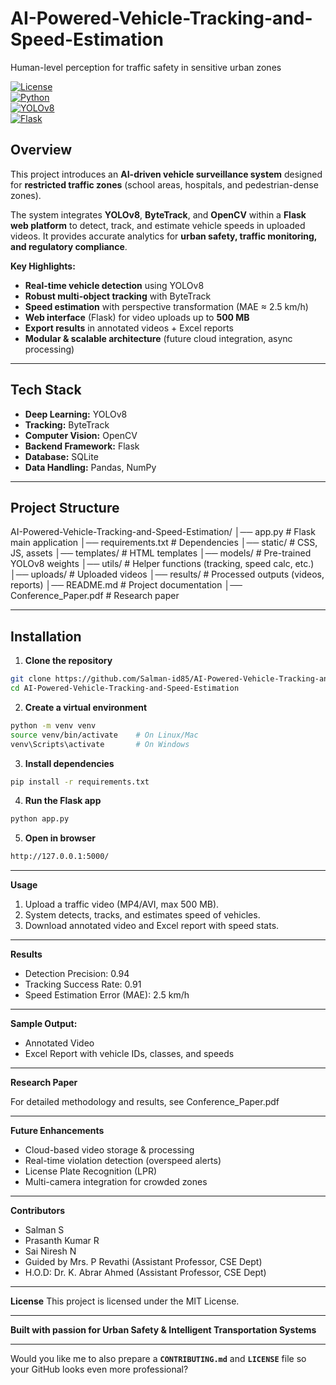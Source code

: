 # AI-Powered-Vehicle-Tracking-and-Speed-Estimation
Human-level perception for traffic safety in sensitive urban zones
  
[![License](https://img.shields.io/badge/License-MIT-green.svg)](LICENSE)  
[![Python](https://img.shields.io/badge/Python-3.8%2B-blue.svg)]()  
[![YOLOv8](https://img.shields.io/badge/YOLOv8-Object%20Detection-red)]()  
[![Flask](https://img.shields.io/badge/Framework-Flask-lightgrey)]()  

## Overview  
This project introduces an **AI-driven vehicle surveillance system** designed for **restricted traffic zones** (school areas, hospitals, and pedestrian-dense zones).  

The system integrates **YOLOv8**, **ByteTrack**, and **OpenCV** within a **Flask web platform** to detect, track, and estimate vehicle speeds in uploaded videos. It provides accurate analytics for **urban safety, traffic monitoring, and regulatory compliance**.  

**Key Highlights:**  
- **Real-time vehicle detection** using YOLOv8  
- **Robust multi-object tracking** with ByteTrack  
- **Speed estimation** with perspective transformation (MAE ≈ 2.5 km/h)  
- **Web interface** (Flask) for video uploads up to **500 MB**  
- **Export results** in annotated videos + Excel reports  
- **Modular & scalable architecture** (future cloud integration, async processing)  

---

## Tech Stack  
- **Deep Learning:** YOLOv8  
- **Tracking:** ByteTrack  
- **Computer Vision:** OpenCV  
- **Backend Framework:** Flask  
- **Database:** SQLite  
- **Data Handling:** Pandas, NumPy  

---

## Project Structure

AI-Powered-Vehicle-Tracking-and-Speed-Estimation/
│── app.py # Flask main application
│── requirements.txt # Dependencies
│── static/ # CSS, JS, assets
│── templates/ # HTML templates
│── models/ # Pre-trained YOLOv8 weights
│── utils/ # Helper functions (tracking, speed calc, etc.)
│── uploads/ # Uploaded videos
│── results/ # Processed outputs (videos, reports)
│── README.md # Project documentation
│── Conference_Paper.pdf # Research paper


---

## Installation  

1. **Clone the repository**  
```bash
git clone https://github.com/Salman-id85/AI-Powered-Vehicle-Tracking-and-Speed-Estimation.git
cd AI-Powered-Vehicle-Tracking-and-Speed-Estimation
 ```
2. **Create a virtual environment**
```bash
python -m venv venv
source venv/bin/activate    # On Linux/Mac
venv\Scripts\activate       # On Windows
```
3. **Install dependencies**
```bash
pip install -r requirements.txt
```
4. **Run the Flask app**
```bash
python app.py
```
5. **Open in browser**
```bash
http://127.0.0.1:5000/
```

---

**Usage**

1. Upload a traffic video (MP4/AVI, max 500 MB).
2. System detects, tracks, and estimates speed of vehicles.
3. Download annotated video and Excel report with speed stats.

---

**Results**

- Detection Precision: 0.94
- Tracking Success Rate: 0.91
- Speed Estimation Error (MAE): 2.5 km/h

---

**Sample Output:**

- Annotated Video
- Excel Report with vehicle IDs, classes, and speeds

---

**Research Paper**

For detailed methodology and results, see Conference_Paper.pdf

---

**Future Enhancements**

- Cloud-based video storage & processing
- Real-time violation detection (overspeed alerts)
- License Plate Recognition (LPR)
- Multi-camera integration for crowded zones

---

**Contributors**

- Salman S
- Prasanth Kumar R
- Sai Niresh N
- Guided by Mrs. P Revathi (Assistant Professor, CSE Dept)
- H.O.D: Dr. K. Abrar Ahmed (Assistant Professor, CSE Dept)

---

**License**
This project is licensed under the MIT License.

---

**Built with passion for Urban Safety & Intelligent Transportation Systems**

---

Would you like me to also prepare a **`CONTRIBUTING.md`** and **`LICENSE`** file so your GitHub looks even more professional?
